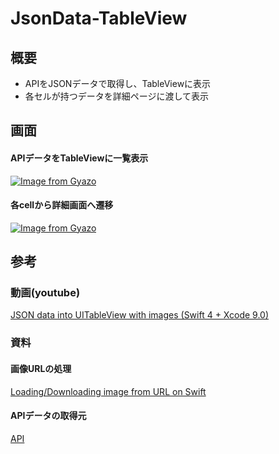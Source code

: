 # JsonData-TableView

## 概要
- APIをJSONデータで取得し、TableViewに表示
- 各セルが持つデータを詳細ページに渡して表示

## 画面
#### APIデータをTableViewに一覧表示
[![Image from Gyazo](https://i.gyazo.com/29b2e4e29614445c82b78eb0ce8e9ebd.png)](https://gyazo.com/29b2e4e29614445c82b78eb0ce8e9ebd)

#### 各cellから詳細画面へ遷移
[![Image from Gyazo](https://i.gyazo.com/11f561b754d10dcfe67f3805385cdc1b.png)](https://gyazo.com/11f561b754d10dcfe67f3805385cdc1b)

## 参考

### 動画(youtube)
[JSON data into UITableView with images (Swift 4 + Xcode 9.0)](https://www.youtube.com/watch?v=FNkS_QIngg8)

### 資料
#### 画像URLの処理
[Loading/Downloading image from URL on Swift](https://stackoverflow.com/questions/24231680/loading-downloading-image-from-url-on-swift)

#### APIデータの取得元
[API](https://api.opendota.com/api/heroStats)
